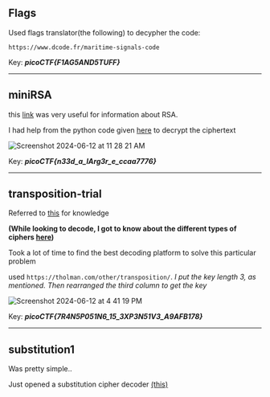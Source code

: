 ## Flags

Used flags translator(the following) to decypher the code:

`https://www.dcode.fr/maritime-signals-code`

Key: ***picoCTF{F1AG5AND5TUFF}***

 ---

 ## miniRSA

 this [link](https://en.wikipedia.org/wiki/RSA_(cryptosystem)) was very useful for information about RSA.

 I had help from the python code given [here](https://l34rn-p14y.blogspot.com/2014/03/inctf-2014-crypto-200.html) to decrypt the ciphertext

 
![Screenshot 2024-06-12 at 11 28 21 AM](https://github.com/ArnDev7/Cryptography-MIST/assets/148140634/8a7052f3-c667-4e37-be74-259c72264027)

Key: ***picoCTF{n33d_a_lArg3r_e_ccaa7776}***

---

## transposition-trial

Referred to [this](https://www.youtube.com/watch?v=sHsnH1u03e4) for knowledge

**(While looking to decode, I got to know about the different types of ciphers [here](https://www.boxentriq.com/code-breaking/cipher-identifier#unknown-format))**

Took a lot of time to find the best decoding platform to solve this particular problem

used `https://tholman.com/other/transposition/`. *I put the key length 3, as mentioned. Then rearranged the third column to get the key*

![Screenshot 2024-06-12 at 4 41 19 PM](https://github.com/ArnDev7/Cryptography-MIST/assets/148140634/5ad0f986-31a8-4c0a-aeac-ba4ffabf52ab)

Key: ***picoCTF{7R4N5P051N6_15_3XP3N51V3_A9AFB178}***

---

## substitution1

Was pretty simple..

Just opened a substitution cipher decoder [(this)](https://www.dcode.fr/monoalphabetic-substitution)

